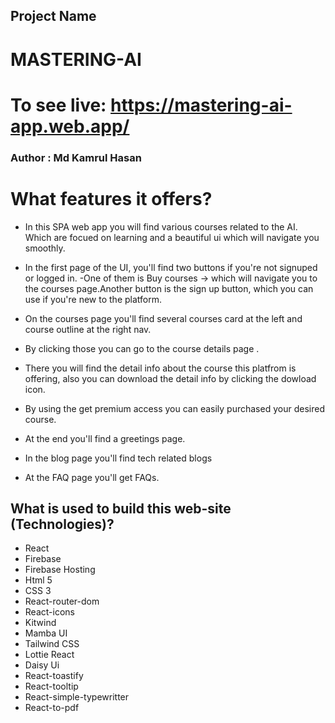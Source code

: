 ## Project Name

# MASTERING-AI

# To see live: https://mastering-ai-app.web.app/

### Author : Md Kamrul Hasan

# What features it offers?

- In this SPA web app you will find various courses related to the AI. Which are focued on learning and a beautiful ui which will navigate you smoothly.
- In the first page of the UI, you'll find two buttons if you're not signuped or logged in.
  -One of them is Buy courses -> which will navigate you to the courses page.Another button is the sign up button, which you can use if you're new to the platform.

- On the courses page you'll find several courses card at the left and course outline at the right nav.
- By clicking those you can go to the course details page .
- There you will find the detail info about the course this platfrom is offering, also you can download the detail info by clicking the dowload icon.
- By using the get premium access you can easily purchased your desired course.
- At the end you'll find a greetings page.

- In the blog page you'll find tech related blogs
- At the FAQ page you'll get FAQs.

## What is used to build this web-site (Technologies)?

- React
- Firebase
- Firebase Hosting
- Html 5
- CSS 3
- React-router-dom
- React-icons
- Kitwind
- Mamba UI
- Tailwind CSS
- Lottie React
- Daisy Ui
- React-toastify
- React-tooltip
- React-simple-typewritter
- React-to-pdf

